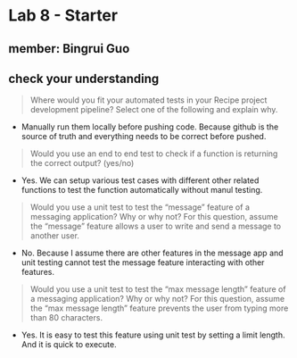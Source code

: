 # Lab 8 - Starter
## member: Bingrui Guo
## check your understanding
>Where would you fit your automated tests in your Recipe project development pipeline? Select one of the following and explain why.
 - Manually run them locally before pushing code. Because github is the source of truth and everything needs to be correct before pushed.
>Would you use an end to end test to check if a function is returning the correct output? (yes/no)
 - Yes. We can setup various test cases with different other related functions to test the function automatically without manul testing.
> Would you use a unit test to test the “message” feature of a messaging application? Why or why not? For this question, assume the “message” feature allows a user to write and send a message to another user.
 - No. Because I assume there are other features in the message app and unit testing cannot test the message feature interacting with other features. 
> Would you use a unit test to test the “max message length” feature of a messaging application? Why or why not? For this question, assume the “max message length” feature prevents the user from typing more than 80 characters.
 - Yes. It is easy to test this feature using unit test by setting a limit length. And it is quick to execute.